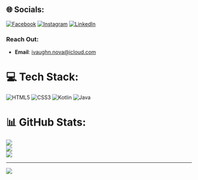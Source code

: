 
## 🌐 Socials:
[![Facebook](https://img.shields.io/badge/Facebook-%231877F2.svg?logo=Facebook&logoColor=white)](https://facebook.com/pnd.ivann) [![Instagram](https://img.shields.io/badge/Instagram-%23E4405F.svg?logo=Instagram&logoColor=white)](https://instagram.com/ivann.neo) [![LinkedIn](https://img.shields.io/badge/LinkedIn-%230077B5.svg?logo=linkedin&logoColor=white)](https://linkedin.com/in/ivaanovaa)

### Reach Out:

- **Email**: [ivaughn.nova@icloud.com](mailto:ivaughn.nova@icloud.com)

# 💻 Tech Stack:
![HTML5](https://img.shields.io/badge/html5-%23E34F26.svg?style=for-the-badge&logo=html5&logoColor=white) ![CSS3](https://img.shields.io/badge/css3-%231572B6.svg?style=for-the-badge&logo=css3&logoColor=white) ![Kotlin](https://img.shields.io/badge/kotlin-%237F52FF.svg?style=for-the-badge&logo=kotlin&logoColor=white) ![Java](https://img.shields.io/badge/java-%23ED8B00.svg?style=for-the-badge&logo=openjdk&logoColor=white)
# 📊 GitHub Stats:
![](https://github-readme-stats.vercel.app/api?username=ivaanovaa&theme=radical&hide_border=false&include_all_commits=true&count_private=true)<br/>
![](https://github-readme-streak-stats.herokuapp.com/?user=ivaanovaa&theme=radical&hide_border=false)<br/>
![](https://github-readme-stats.vercel.app/api/top-langs/?username=ivaanovaa&theme=radical&hide_border=false&include_all_commits=true&count_private=true&layout=compact)

---
[![](https://visitcount.itsvg.in/api?id=ivaanovaa&icon=2&color=6)](https://visitcount.itsvg.in)